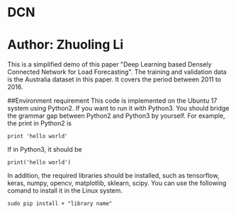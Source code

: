 # DCN 
# Author: Zhuoling Li
This is a simplified demo of this paper "Deep Learning based Densely Connected  Network for Load Forecasting". The training and validation data is the Australia dataset in this paper. It covers the period between 2011 to 2016.

##Environment requirement
This code is implemented on the Ubuntu 17 system using Python2. If you want to run it with Python3. You should bridge the grammar gap between Python2 and Python3 by yourself. For example, the print in Python2 is
```
print 'hello world'
```
If in Python3, it should be
```
print('hello world')
```
In addition, the required libraries should be installed, such as tensorflow, keras, numpy, opencv, matplotlib, sklearn, scipy. You can use the following comand to install it in the Linux system.
```
sudo pip install + "library name"
```
